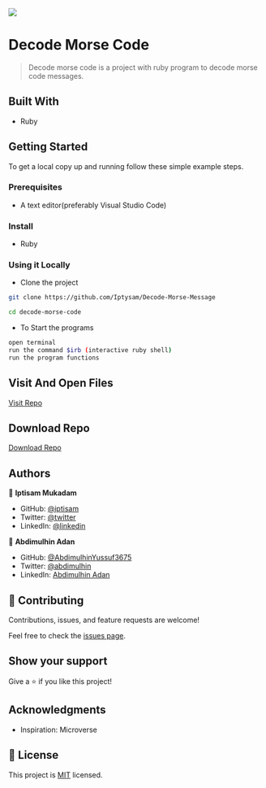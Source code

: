 ![](https://img.shields.io/badge/thecodechaser-blueviolet)

# Decode Morse Code

> Decode morse code is a project with ruby program to decode morse code messages.

## Built With

- Ruby

## Getting Started

To get a local copy up and running follow these simple example steps.

### Prerequisites
- A text editor(preferably Visual Studio Code)

### Install
- Ruby

### Using it Locally

- Clone the project

```bash 
git clone https://github.com/Iptysam/Decode-Morse-Message

cd decode-morse-code
```

- To Start the programs
```bash
open terminal
run the command $irb (interactive ruby shell)
run the program functions
```


## Visit And Open Files

[Visit Repo](https://github.com/Iptysam/Decode-Morse-Message)

## Download Repo

[Download Repo](https://github.com/Iptysam/Decode-Morse-Message/archive/refs/heads/main.zip)

## Authors

👤 **Iptisam Mukadam**

- GitHub: [@iptisam](https://github.com/Iptysam)
- Twitter: [@twitter](https://twitter.com/IptisamMukadam)
- LinkedIn: [@linkedin](https://www.linkedin.com/in/iptisam-mukadam)

👤 **Abdimulhin Adan**

- GitHub: [@AbdimulhinYussuf3675](https://github.com/AbdimulhinYussuf3675)
- Twitter: [@abdimulhin](https://twitter.com/abdimulhin)
- LinkedIn: [Abdimulhin Adan](https://github.com/AbdimulhinYussuf3675)


## 🤝 Contributing

Contributions, issues, and feature requests are welcome!

Feel free to check the [issues page](https://github.com/Iptysam/Decode-Morse-Message/issues).

## Show your support

Give a ⭐️ if you like this project!

## Acknowledgments

- Inspiration: Microverse

## 📝 License

This project is [MIT](./MIT.md) licensed.
